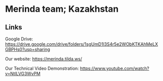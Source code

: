 # Merinda team; Kazakhstan

## Links

Google Drive: https://drive.google.com/drive/folders/1sgUmD1l3S4r5e2WObKTKAhMeLXGBPHs0?usp=sharing


Our website: https://merinda.tilda.ws/


Our Technical Video Demonstration: https://www.youtube.com/watch?v=NtlLVG3WvPM

